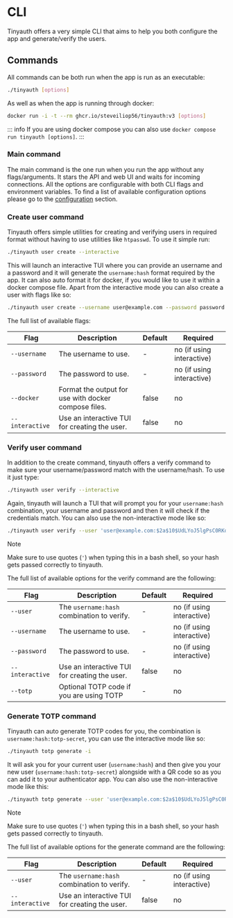 # CLI

Tinyauth offers a very simple CLI that aims to help you both configure the app and generate/verify the users.

## Commands

All commands can be both run when the app is run as an executable:

```sh
./tinyauth [options]
```

As well as when the app is running through docker:

```sh
docker run -i -t --rm ghcr.io/steveiliop56/tinyauth:v3 [options]
```

::: info
If you are using docker compose you can also use `docker compose run tinyauth [options]`.
:::

### Main command

The main command is the one run when you run the app without any flags/arguments. It stars the API and web UI and waits for incoming connections. All the options are configurable with both CLI flags and environment variables. To find a list of available configuration options please go to the [configuration](./configuration.md) section.

### Create user command

Tinyauth offers simple utilities for creating and verifying users in required format without having to use utilities like `htpasswd`. To use it simple run:

```sh
./tinyauth user create --interactive
```

This will launch an interactive TUI where you can provide an username and a password and it will generate the `username:hash` format required by the app. It can also auto format it for docker, if you would like to use it within a docker compose file. Apart from the interactive mode you can also create a user with flags like so:

```sh
./tinyauth user create --username user@example.com --password password
```

The full list of available flags:

| Flag            | Description                                          | Default | Required                  |
| --------------- | ---------------------------------------------------- | ------- | ------------------------- |
| `--username`    | The username to use.                                 | -       | no (if using interactive) |
| `--password`    | The password to use.                                 | -       | no (if using interactive) |
| `--docker`      | Format the output for use with docker compose files. | false   | no                        |
| `--interactive` | Use an interactive TUI for creating the user.        | false   | no                        |

### Verify user command

In addition to the create command, tinyauth offers a verify command to make sure your username/password match with the username/hash. To use it just type:

```sh
./tinyauth user verify --interactive
```

Again, tinyauth will launch a TUI that will prompt you for your `username:hash` combination, your username and password and then it will check if the credentials match. You can also use the non-interactive mode like so:

```sh
./tinyauth user verify --user 'user@example.com:$2a$10$UdLYoJ5lgPsC0RKqYH/jMua7zIn0g9kPqWmhYayJYLaZQ/FTmH2/u' --username user@example.com --password password --totp 123456
```

> [!NOTE]
> Make sure to use quotes (`'`) when typing this in a bash shell, so your hash gets passed correctly to tinyauth.

The full list of available options for the verify command are the following:

| Flag            | Description                                   | Default | Required                  |
| --------------- | --------------------------------------------- | ------- | ------------------------- |
| `--user`        | The `username:hash` combination to verify.    | -       | no (if using interactive) |
| `--username`    | The username to use.                          | -       | no (if using interactive) |
| `--password`    | The password to use.                          | -       | no (if using interactive) |
| `--interactive` | Use an interactive TUI for creating the user. | false   | no                        |
| `--totp`        | Optional TOTP code if you are using TOTP      | -       | no                        |

### Generate TOTP command

Tinyauth can auto generate TOTP codes for you, the combination is `username:hash:totp-secret`, you can use the interactive mode like so:

```sh
./tinyauth totp generate -i
```

It will ask you for your current user (`username:hash`) and then give you your new user (`username:hash:totp-secret`) alongside with a QR code so as you can add it to your authenticator app. You can also use the non-interactive mode like this:

```sh
./tinyauth totp generate --user 'user@example.com:$2a$10$UdLYoJ5lgPsC0RKqYH/jMua7zIn0g9kPqWmhYayJYLaZQ/FTmH2/u'
```

> [!NOTE]
> Make sure to use quotes (`'`) when typing this in a bash shell, so your hash gets passed correctly to tinyauth.

The full list of available options for the generate command are the following:

| Flag            | Description                                   | Default | Required                  |
| --------------- | --------------------------------------------- | ------- | ------------------------- |
| `--user`        | The `username:hash` combination to verify.    | -       | no (if using interactive) |
| `--interactive` | Use an interactive TUI for creating the user. | false   | no                        |
